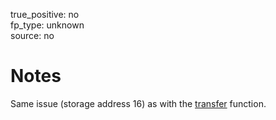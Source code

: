 true_positive: no  
fp_type: unknown  
source: no

# Notes

Same issue (storage address 16) as with the
<a href="../0x095ea7b3-1-approve(address,uint256)/">transfer</a> function.

